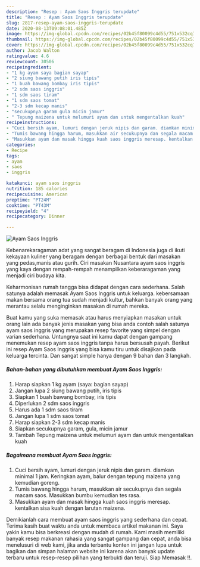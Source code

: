```yaml
---
description: "Resep : Ayam Saos Inggris terupdate"
title: "Resep : Ayam Saos Inggris terupdate"
slug: 2817-resep-ayam-saos-inggris-terupdate
date: 2020-08-13T09:08:01.485Z
image: https://img-global.cpcdn.com/recipes/02b45f80099c4d55/751x532cq70/ayam-saos-inggris-foto-resep-utama.jpg
thumbnail: https://img-global.cpcdn.com/recipes/02b45f80099c4d55/751x532cq70/ayam-saos-inggris-foto-resep-utama.jpg
cover: https://img-global.cpcdn.com/recipes/02b45f80099c4d55/751x532cq70/ayam-saos-inggris-foto-resep-utama.jpg
author: Jacob Walton
ratingvalue: 4.6
reviewcount: 30506
recipeingredient:
- "1 kg ayam saya bagian sayap"
- "2 siung bawang putih iris tipis"
- "1 buah bawang bombay iris tipis"
- "2 sdm saos inggris"
- "1 sdm saos tiram"
- "1 sdm saos tomat"
- "2-3 sdm kecap manis"
- "secukupnya garam gula micin jamur"
- " Tepung maizena untuk melumuri ayam dan untuk mengentalkan kuah"
recipeinstructions:
- "Cuci bersih ayam, lumuri dengan jeruk nipis dan garam. diamkan minimal 1 jam. Keringkan ayam, balur dengan tepung maizena yang kemudian goreng."
- "Tumis bawang hingga harum, masukkan air secukupnya dan segala macam saos. Masukkan bumbu kemudian tes rasa."
- "Masukkan ayam dan masak hingga kuah saos inggris meresap. kentalkan sisa kuah dengan larutan maizena."
categories:
- Recipe
tags:
- ayam
- saos
- inggris

katakunci: ayam saos inggris 
nutrition: 185 calories
recipecuisine: American
preptime: "PT24M"
cooktime: "PT43M"
recipeyield: "4"
recipecategory: Dinner

---
```



![Ayam Saos Inggris](https://img-global.cpcdn.com/recipes/02b45f80099c4d55/751x532cq70/ayam-saos-inggris-foto-resep-utama.jpg)

Kebenarekaragaman adat yang sangat beragam di Indonesia juga di ikuti kekayaan kuliner yang beragam dengan berbagai bentuk dari masakan yang pedas,manis atau gurih. Ciri masakan Nusantara ayam saos inggris yang kaya dengan rempah-rempah menampilkan keberaragaman yang menjadi ciri budaya kita.




Keharmonisan rumah tangga bisa didapat dengan cara sederhana. Salah satunya adalah memasak Ayam Saos Inggris untuk keluarga. kebersamaan makan bersama orang tua sudah menjadi kultur, bahkan banyak orang yang merantau selalu menginginkan masakan di rumah mereka.

Buat kamu yang suka memasak atau harus menyiapkan masakan untuk orang lain ada banyak jenis masakan yang bisa anda contoh salah satunya ayam saos inggris yang merupakan resep favorite yang simpel dengan varian sederhana. Untungnya saat ini kamu dapat dengan gampang menemukan resep ayam saos inggris tanpa harus bersusah payah.
Berikut ini resep Ayam Saos Inggris yang bisa kamu tiru untuk disajikan pada keluarga tercinta. Dan sangat simple hanya dengan 9 bahan dan 3 langkah.


<!--inarticleads1-->

##### Bahan-bahan yang dibutuhkan membuat Ayam Saos Inggris:

1. Harap siapkan 1 kg ayam (saya: bagian sayap)
1. Jangan lupa 2 siung bawang putih, iris tipis
1. Siapkan 1 buah bawang bombay, iris tipis
1. Diperlukan 2 sdm saos inggris
1. Harus ada 1 sdm saos tiram
1. Jangan lupa 1 sdm saos tomat
1. Harap siapkan 2-3 sdm kecap manis
1. Siapkan secukupnya garam, gula, micin jamur
1. Tambah  Tepung maizena untuk melumuri ayam dan untuk mengentalkan kuah




<!--inarticleads2-->

##### Bagaimana membuat  Ayam Saos Inggris:

1. Cuci bersih ayam, lumuri dengan jeruk nipis dan garam. diamkan minimal 1 jam. Keringkan ayam, balur dengan tepung maizena yang kemudian goreng.
1. Tumis bawang hingga harum, masukkan air secukupnya dan segala macam saos. Masukkan bumbu kemudian tes rasa.
1. Masukkan ayam dan masak hingga kuah saos inggris meresap. kentalkan sisa kuah dengan larutan maizena.




Demikianlah cara membuat ayam saos inggris yang sederhana dan cepat. Terima kasih buat waktu anda untuk membaca artikel makanan ini. Saya yakin kamu bisa berkreasi dengan mudah di rumah. Kami masih memiliki banyak resep makanan rahasia yang sangat gampang dan cepat, anda bisa menelusuri di web kami, jika anda terbantu konten ini jangan lupa untuk bagikan dan simpan halaman website ini karena akan banyak update terbaru untuk resep-resep pilihan yang terbukti dan teruji. Siap Memasak !!. 
